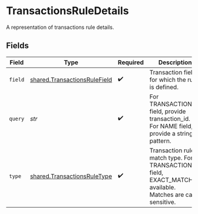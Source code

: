 # TransactionsRuleDetails

A representation of transactions rule details.


## Fields

| Field                                                                                                           | Type                                                                                                            | Required                                                                                                        | Description                                                                                                     |
| --------------------------------------------------------------------------------------------------------------- | --------------------------------------------------------------------------------------------------------------- | --------------------------------------------------------------------------------------------------------------- | --------------------------------------------------------------------------------------------------------------- |
| `field`                                                                                                         | [shared.TransactionsRuleField](../../models/shared/transactionsrulefield.md)                                    | :heavy_check_mark:                                                                                              | Transaction field for which the rule is defined.                                                                |
| `query`                                                                                                         | *str*                                                                                                           | :heavy_check_mark:                                                                                              | For TRANSACTION_ID field, provide transaction_id. For NAME field, provide a string pattern.<br/>                |
| `type`                                                                                                          | [shared.TransactionsRuleType](../../models/shared/transactionsruletype.md)                                      | :heavy_check_mark:                                                                                              | Transaction rule's match type. For TRANSACTION_ID field, EXACT_MATCH is available.<br/>Matches are case sensitive.<br/> |